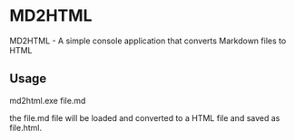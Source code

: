 MD2HTML
=======

MD2HTML - A simple console application that converts Markdown files to HTML

Usage
-----

md2html.exe file.md

the file.md file will be loaded and converted to a HTML file and saved as file.html.